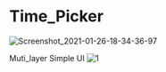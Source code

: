# Time_Picker
![Screenshot_2021-01-26-18-34-36-97](https://user-images.githubusercontent.com/55906788/105866078-b27f4200-601b-11eb-86ee-007c94a26879.jpg)

Muti_layer Simple UI
![1](https://user-images.githubusercontent.com/55906788/105866678-57018400-601c-11eb-9a8b-c76ef4ca3ad4.jpg)

